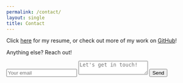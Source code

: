 ```yaml
---
permalink: /contact/
layout: single
title: Contact
---
```



Click [here](../assets/documents/resume.pdf) for my resume, or check out more of my work on [GitHub](https://www.github.com/jonwithers)!  

Anything else? Reach out!

<form action="https://formspree.io/jon.s.withers@gmail.com" method="post">
  <input type="email" name="_replyto" placeholder="Your email">
  <textarea name="body" placeholder="Let's get in touch!"></textarea>
  <input type="submit" value="Send">
</form>

